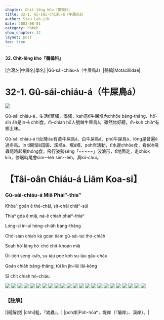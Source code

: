 ```yaml
---
chapter: Chit-lêng kho『鶺鴒科』
title: 32-1. Gû-sái-chiáu-á（牛屎鳥á）
author: Siau Lah-jih
date: 2003-08-01
category: chheh
show_chapter: 32
layout: post
toc: true
---
```


#### 32. Chit-lêng kho『鶺鴒科』


|台灣名|中譯名|學名|
|Gû-sái-chiáu-á（牛屎鳥á）|鶺鴒|Motacillidae|

# 32-1. Gû-sái-chiáu-á（牛屎鳥á）

![](../too5/32/32-1-5.Gû-sái-chiáu-á.jpg)


Gû-sái chiáu-á，生活tī草埔、溪埔，kah意tī牛屎堆內chhōe  báng-thâng、hô͘-sîn a̍h是in-ê chhi食，m̄-chiah hō͘人號做牛屎鳥á，雖然無好聽，m̄-kuh chiâⁿ有鄉土味。

Gû-sái chiáu-á tī台灣iáu有黃牛屎鳥á、白牛屎鳥á、phú牛屎鳥á，lóng是普遍ê過冬鳥。In tī開闊ê田園、溪埔á、塚á埔、poh岸活動，tī水邊chhōe食，看tio̍h飛蟲隨時起飛thóng食，飛行姿勢sêng「~~~~~」波浪形，tī地面走，走chiok kín，停睏時尾會sìm--leh sìm--leh，真kó͘-chui。




# 【Tâi-oân Chiáu-á Liām Koa-si】

### **Gû-sái-chiáu-á Miâ Pháiⁿ-thiaⁿ**

Khòaⁿ goán ê thé-châi, si̍t-chāi chiâⁿ-súi

Thiaⁿ góa ê miâ, ná-ē chiah pháiⁿ-thiaⁿ

Lóng-sī in-uī hèng-chia̍h báng-thâng

Chó͘-sian chiah kà goán tiàm gû-sái-tui thó-chia̍h

Soah hō͘-lâng hō-chò chit-khoán miâ

Ūi-tio̍h seng-oa̍h, su-iàu poe koh su-iàu gâu-cháu

Goán chia̍h báng-thâng, tùi lín jîn-lūi lâi-kóng

Sī chi̍t chiah hó-chiáu


![](../too5/32/32-1-6.Gû-sái-chiáu-á.jpg)
![](../too5/32/32-1-7.Gû-sái-chiáu-á.jpg)
![](../too5/32/32-1-3.Gû-sái-chiáu-á.jpg)
![](../too5/32/32-1-21.Gû-sái-chiáu-á.jpg)
![](../too5/32/32-1-22.Gû-sái-chiáu-á.jpg)
![](../too5/32/32-1-23.Gû-sái-chiáu-á.jpg)
![](../too5/32/32-1-24.Gû-sái-chiáu-á.jpg)
![](../too5/32/32-1-2.Gû-sái-chiáu-á.jpg)
![](../too5/32/32-1-15.Gû-sái-chiáu-á.jpg)
![](../too5/32/32-1-16.Gû-sái-chiáu-á.jpg)
![](../too5/32/32-1-17.Gû-sái-chiáu-á.jpg)
![](../too5/32/32-1-18.Gû-sái-chiáu-á.jpg)
![](../too5/32/32-1-19.Gû-sái-chiáu-á.jpg)
![](../too5/32/32-1-20.Gû-sái-chiáu-á.jpg)
![](../too5/32/32-1-8.Gû-sái-chiáu-á.jpg)
![](../too5/32/32-1-9.Gû-sái-chiáu-á.jpg)
![](../too5/32/32-1-10.Gû-sái-chiáu-á.jpg)
![](../too5/32/32-1-11.Gû-sái-chiáu-á.jpg)
![](../too5/32/32-1-12.Gû-sái-chiáu-á.jpg)
![](../too5/32/32-1-14.Gû-sái-chiáu-á.jpg)
![](../too5/32/32-1-13.Gû-sái-chiáu-á.jpg)
![](../too5/32/32-1-1.Gû-sái-chiáu-á.jpg)
![](../too5/32/32-1-4.Gû-sái-chiáu-á.jpg)



### 【註解】

|詞|解說|
|chhi|蛆，『幼蟲』。|
|poh岸|Poh-hōaⁿ，堤岸（『壩岸』、溪岸）。|



